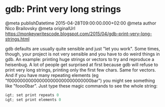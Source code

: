 # gdb: Print very long strings

@meta publishDatetime 2015-04-28T09:00:00.000+02:00
@meta author Nico Brailovsky
@meta originalUrl https://monkeywritescode.blogspot.com/2015/04/gdb-print-very-long-strings.html

gdb defaults are usually quite sensible and just "let you work". Some times, though, your project is not very sensible and you have to do weird things in gdb. An example: printing huge strings or vectors to try and reproduce a heisenbug. A lot of people get surprised at first because gdb will refuse to print very long strings, printing only the first few chars. Same for vectors. And if you have many repeating elements (eg "f000000000000000000000000000000bar") you might see something like "fooo0bar".
Just type these magic commands to see the whole string:

```c++
&gt; set print repeats 0
&gt; set print elements 0
```

